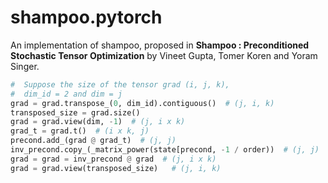 # shampoo.pytorch

An implementation of shampoo, proposed in **Shampoo : Preconditioned Stochastic Tensor Optimization** by Vineet Gupta, Tomer Koren and Yoram Singer.


```python
#  Suppose the size of the tensor grad (i, j, k),
#  dim_id = 2 and dim = j
grad = grad.transpose_(0, dim_id).contiguous()  # (j, i, k)
transposed_size = grad.size()
grad = grad.view(dim, -1)  # (j, i x k)
grad_t = grad.t()  # (i x k, j)
precond.add_(grad @ grad_t)  # (j, j)
inv_precond.copy_(_matrix_power(state[precond, -1 / order))  # (j, j)
grad = grad = inv_precond @ grad  # (j, i x k)
grad = grad.view(transposed_size)   # (j, i, k)
```